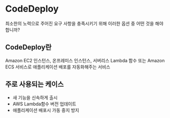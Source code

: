 # CodeDeploy
최소한의 노력으로 주어진 요구 사항을 충족시키기 위해 이러한 옵션 중 어떤 것을 해야 합니까?


## CodeDeploy란
Amazon EC2 인스턴스, 온프레미스 인스턴스, 서버리스 Lambda 함수 또는 Amazon ECS 서비스로 애플리케이션 배포를 자동화해주는 서비스

## 주로 사용되는 케이스
- 새 기능을 신속하게 출시
- AWS Lambda함수 버전 업데이트
- 애플리케이션 배포시 가동 중지 방지
